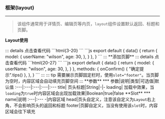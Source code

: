 ### 框架(layout) 
***  
>该组件通常用于详情页、编辑页等内页，<code>layout</code>组件设置默认返回、标题和页脚。  

**Layout使用**  

<Layout-Default/>  
::: details 点击查看代码
```html{3-20}
<template>
  <div style="height: 500px; width: 100%; background-color: #f0f2f5; padding: 4px">
    <me-layout title="用户详情">
      <div class="content">
        <el-form :data="model">
          <el-form-item
            label="用户名:"
            prop="userName"
          >
            {{ model.userName }}
          </el-form-item>
          <el-form-item
            label="年龄:"
            prop="age"
          >
            {{ model.age }}
          </el-form-item>
        </el-form>
      </div>
    </me-layout>
  </div>
</template>
```
```js
export default {
  data() {
    return {
      model: {
        userName: "wilson",
        age: 30,
      },
    }
  },
}
```  
:::  
**添加页脚**  
<Layout-Footer/>
::: details 点击查看代码
```html{20-27}
 <template>
  <div style="height: 500px; width: 100%; background-color: #f0f2f5; padding: 4px">
    <me-layout title="用户详情">
      <div class="content">
        <el-form :data="model">
          <el-form-item
            label="用户名:"
            prop="userName"
          >
            {{ model.userName }}
          </el-form-item>
          <el-form-item
            label="年龄:"
            prop="age"
          >
            {{ model.age }}
          </el-form-item>
        </el-form>
      </div>
      <template slot="footer">
        <el-button
          type="primary"
          @click="onConfirm"
          >
          确定
          </el-button>
      </template>
    </me-layout>
  </div>
</template>
```
```js
export default {
  data() {
    return {
      model: {
        userName: "wilson",
        age: 30,
      },
    }
  },
  methods: {
    onConfirm() {
      "确定提示".tips()
    },
  },
}
```  
:::  
::: tip
需要展示页脚固定栏时，使用<code>slot="footer"</code>。当页脚为空时，内容区域会自动填充页脚空间
:::  
**参数**
***
参数|说明|类型|可选值|默认值
:---|:---|:---|:---|:---
title| 页头标题|String|-|-  
loading| 加载中效果，当<code>loading</code>为<code>true</code>时内容区域会出现加载效果|Boolean|true|false  
**Slot**
***
name|说明
:---|:---
-|内容区域
head|页头自定义，注意该自定义为<code>Layout</code>右上角，不会影响页头的返回和标题
footer|页脚自定义，当没有使用该<code>slot</code>时，内容区域会往下填充